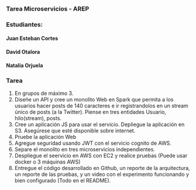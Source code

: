 ### Tarea Microservicios - AREP

### Estudiantes:
#### Juan Esteban Cortes
#### David Otalora
#### Natalia Orjuela

### Tarea

1. En grupos de máximo 3.
2. Diseñe un API y cree un monolito  Web en Spark que permita a los usuarios hacer posts de 140 caracteres e ir registrandolos en un stream único de posts (a la Twitter). Piense en tres entidades Usuario, hilo(stream), posts.
3. Cree un aplicación JS para usar el servicio. Depliegue la aplicación en S3. Asegúrese que esté disponible sobre internet.
4. Pruebe la aplicación Web
5. Agregue seguridad usando JWT con el servicio cognito de AWS.
6. Separe el monolito en tres microservicios independientes.
7. Despliegue el seervicio en AWS con EC2 y realice pruebas (Puede usar docker o 3 máquinas AWS)
8. Entregue el código desarrollado en Github, un reporte de la arquitectura, un reporte de las pruebas, y un video con el experimento funcionando y bien configurado (Todo en el README).
